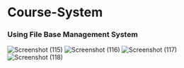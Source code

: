 # Course-System
### Using File Base Management System 

![Screenshot (115)](https://github.com/user-attachments/assets/4c614b06-26b9-4942-88d0-cf2e1f88325c)
![Screenshot (116)](https://github.com/user-attachments/assets/4d371a07-3ff2-48c4-ba70-0c3adcbe674c)
![Screenshot (117)](https://github.com/user-attachments/assets/dacf41b2-eb41-42cf-9a92-e2689692ae53)
![Screenshot (118)](https://github.com/user-attachments/assets/28207ec9-e9e9-4c1b-ae00-be86c6596220)
